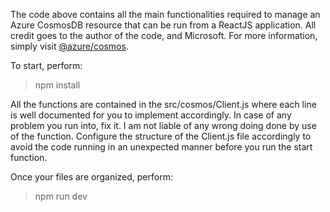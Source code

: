 The code above contains all the main functionalities required to manage an Azure CosmosDB resource that can be run from a ReactJS application. All credit goes to the author of the code, and Microsoft.
For more information, simply visit [@azure/cosmos](https://www.npmjs.com/package/@azure/cosmos).

To start, perform:

> npm install

All the functions are contained in the src/cosmos/Client.js where each line is well documented for you to implement accordingly. In case of any problem
 you run into, fix it. I am not liable of any wrong doing done by use of the function. Configure the structure of the Client.js file accordingly to avoid the code running in an unexpected manner before you run the start function.

 Once your files are organized, perform:

> npm run dev
